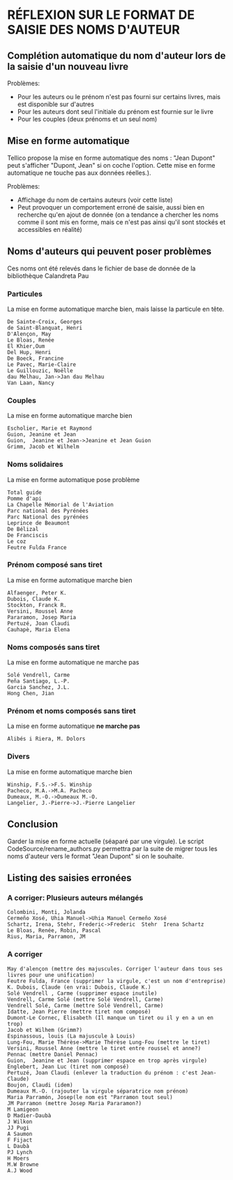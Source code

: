 
RÉFLEXION SUR LE FORMAT DE SAISIE DES NOMS D'AUTEUR
=====================================



Complétion automatique du nom d'auteur lors de la saisie d'un nouveau livre
-------------------------------------
Problèmes:

 * Pour les auteurs ou le prénom n'est pas fourni sur certains livres, mais
   est disponible sur d'autres
 * Pour les auteurs dont seul l'initiale du prénom est fournie sur le livre
 * Pour les couples (deux prénoms et un seul nom)



Mise en forme automatique
-------------------------------------
Tellico propose la mise en forme automatique des noms : "Jean Dupont" peut
s'afficher "Dupont, Jean" si on coche l'option. Cette mise en forme 
automatique ne touche pas aux données réelles.).

Problèmes:

 * Affichage du nom de certains auteurs (voir cette liste)
 * Peut provoquer un comportement erroné de saisie, aussi bien en recherche
   qu'en ajout de donnée (on a tendance a chercher les noms comme il sont mis
   en forme, mais ce n'est pas ainsi qu'il sont stockés et accessibles en 
   réalité)



Noms d'auteurs qui peuvent poser problèmes
-------------------------------------
Ces noms ont été relevés dans le fichier de base de donnée de la bibliothèque 
Calandreta Pau

### Particules
La mise en forme automatique marche bien, mais laisse la particule en tête.

    De Sainte-Croix, Georges
    de Saint-Blanquat, Henri 
    D'Alençon, May
    Le Bloas, Renée
    El Khier,Oum 
    Del Hup, Henri
    De Boeck, Francine 
    Le Pavec, Marie-Claire
    Le Guillouzic, Noëlle
    dau Melhau, Jan->Jan dau Melhau
    Van Laan, Nancy

### Couples
La mise en forme automatique marche bien

    Escholier, Marie et Raymond 
    Guion, Jeanine et Jean
    Guion,  Jeanine et Jean->Jeanine et Jean Guion
    Grimm, Jacob et Wilhelm 

### Noms solidaires
La mise en forme automatique pose problème

    Total guide
    Pomme d'api
    La Chapelle Mémorial de l'Aviation
    Parc national des Pyrénées
    Parc National des pyrénées
    Leprince de Beaumont
    De Bélizal
    De Franciscis
    Le coz
    Feutre Fulda France

### Prénom composé sans tiret
La mise en forme automatique marche bien

    Alfaenger, Peter K.
    Dubois, Claude K.
    Stockton, Franck R.
    Versini, Roussel Anne
    Pararamon, Josep Maria
    Pertuzé, Joan Claudi
    Cauhapè, Maria Elena

### Noms composés sans tiret
La mise en forme automatique ne marche pas

    Solé Vendrell, Carme
    Peña Santiago, L.-P.
    Garcia Sanchez, J.L.
    Hong Chen, Jian

### Prénom et noms composés sans tiret
La mise en forme automatique **ne marche pas**

    Alibés i Riera, M. Dolors


### Divers
La mise en forme automatique marche bien

    Winship, F.S.->F.S. Winship
    Pacheco, M.A.->M.A. Pacheco
    Dumeaux, M.-O.->Dumeaux M.-O.
    Langelier, J.-Pierre->J.-Pierre Langelier



Conclusion
-------------------------------------
Garder la mise en forme actuelle (séaparé par une virgule). Le script
CodeSource/rename_authors.py permettra par la suite de migrer tous les noms 
d'auteur vers le format "Jean Dupont" si on le souhaite.



Listing des saisies erronées
-------------------------------------
### A corriger: Plusieurs auteurs mélangés
    Colombini, Monti, Jolanda
    Cermeño Xosé, Uhia Manuel->Uhia Manuel Cermeño Xosé
    Schartz, Irena, Stehr, Frederic->Frederic  Stehr  Irena Schartz
    Le Bloas, Renée, Robin, Pascal
    Rius, Maria, Parramon, JM

### A corriger
    May d'alençon (mettre des majuscules. Corriger l'auteur dans tous ses livres pour une unification)
    Feutre Fulda, France (supprimer la virgule, c'est un nom d'entreprise)
    K. Dubois, Claude (en vrai: Dubois, Claude K.)
    Solé Vendrell , Carme (supprimer espace inutile)
    Vendrell, Carme Solé (mettre Solé Vendrell, Carme)
    Vendrell Solé, Carme (mettre Solé Vendrell, Carme)
    Idatte, Jean Pierre (mettre tiret nom composé)
    Dumont-Le Cornec, Elisabeth (Il manque un tiret ou il y en a un en trop)
    Jacob et Wilhem (Grimm?)
    Espinassous, louis (La majuscule à Louis)
    Lung-Fou, Marie Thérèse->Marie Thérèse Lung-Fou (mettre le tiret)
    Versini, Roussel Anne (mettre le tiret entre roussel et anne?)
    Pennac (mettre Daniel Pennac)
    Guion,  Jeanine et Jean (supprimer espace en trop après virgule)
    Englebert, Jean Luc (tiret nom composé)
    Pertuzé, Joan Claudi (enlever la traduction du prénom : c'est Jean-Claude)
    Boujon, Claudi (idem)
    Dumeaux M.-O. (rajouter la virgule séparatrice nom prénom)
    Maria Parramón, Josep(le nom est "Parramon tout seul)
    JM Parramon (mettre Josep Maria Pararamon?)
    M Lamigeon
    D Madier-Daubà
    J Wilkon
    JJ Pugi
    A Saumon
    F Fijact
    L Daubà
    PJ Lynch
    H Moers
    M.W Browne
    A.J Wood
